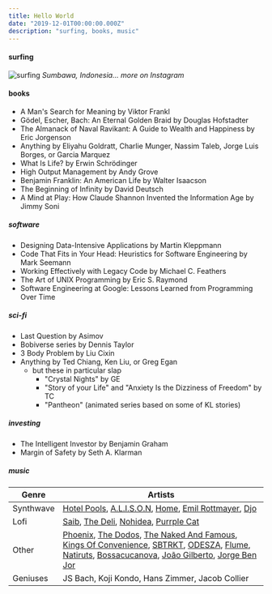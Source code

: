 ```yaml
---
title: Hello World
date: "2019-12-01T00:00:00.000Z"
description: "surfing, books, music"
---
```


#### surfing

![surfing](https://res.cloudinary.com/mpc-cloud/image/upload/c_scale,w_1808/v1585134904/marcoscannabrava_github/surf_rbypcn.jpg)
*Sumbawa, Indonesia... more on Instagram*

#### books
* A Man's Search for Meaning by Viktor Frankl
* Gödel, Escher, Bach: An Eternal Golden Braid by Douglas Hofstadter
* The Almanack of Naval Ravikant: A Guide to Wealth and Happiness by Eric Jorgenson
* Anything by Eliyahu Goldratt, Charlie Munger, Nassim Taleb, Jorge Luis Borges, or Garcia Marquez
* What Is Life? by Erwin Schrödinger
* High Output Management by Andy Grove
* Benjamin Franklin: An American Life by Walter Isaacson
* The Beginning of Infinity by David Deutsch
* A Mind at Play: How Claude Shannon Invented the Information Age by Jimmy Soni

##### software
* Designing Data-Intensive Applications by Martin Kleppmann
* Code That Fits in Your Head: Heuristics for Software Engineering by Mark Seemann
* Working Effectively with Legacy Code by Michael C. Feathers
* The Art of UNIX Programming by Eric S. Raymond
* Software Engineering at Google: Lessons Learned from Programming Over Time

##### sci-fi
* Last Question by Asimov
* Bobiverse series by Dennis Taylor
* 3 Body Problem by Liu Cixin
* Anything by Ted Chiang, Ken Liu, or Greg Egan
  * but these in particular slap
    * "Crystal Nights" by GE
    * "Story of your Life" and "Anxiety Is the Dizziness of Freedom" by TC
    * "Pantheon" (animated series based on some of KL stories)

##### investing
* The Intelligent Investor by Benjamin Graham
* Margin of Safety by Seth A. Klarman


##### music
| Genre     | Artists |
|-----------|---------|
| Synthwave | [Hotel Pools](https://open.spotify.com/artist/5bQ1u5yLlL2WZv49doSgRz), [A.L.I.S.O.N](https://open.spotify.com/artist/3gi5McAv9c0qTjJ5jSmbL0), [Home](https://open.spotify.com/artist/2exebQUDoIoT0dXA8BcN1P), [Emil Rottmayer](https://open.spotify.com/artist/2UuvaSzB0VNumArR71ReMT), [Djo](https://open.spotify.com/artist/5p9HO3XC5P3BLxJs5Mtrhm) |
| Lofi      | [Saib](https://open.spotify.com/artist/6N4HlHINMvoTyAL0yhBUCk), [The Deli](https://open.spotify.com/artist/1EJzWKVDeysgbyuZGfEFde), [Nohidea](https://open.spotify.com/artist/5b0XQwyoJBFd3MwL2YxEPO), [Purrple Cat](https://open.spotify.com/artist/73aKnLT4O8G2pBEfdlQzrE) |
| Other     | [Phoenix](https://open.spotify.com/artist/1xU878Z1QtBldR7ru9owdU), [The Dodos](https://open.spotify.com/artist/10tysauSA5JATqniBDu2Ed), [The Naked And Famous](https://open.spotify.com/artist/0oeUpvxWsC8bWS6SnpU8b9), [Kings Of Convenience](https://open.spotify.com/artist/41AbNVba2ccpmcc9QtOJE7), [SBTRKT](https://open.spotify.com/artist/1O10apSOoAPjOu6UhUNmeI), [ODESZA](https://open.spotify.com/artist/21mKp7DqtSNHhCAU2ugvUw), [Flume](https://open.spotify.com/artist/6nxWCVXbOlEVRexSbLsTer), [Natiruts](https://open.spotify.com/artist/4PhdYoQGH8s1xee81dqQOO), [Bossacucanova](https://open.spotify.com/artist/2nB77EV6Al8aHXfxa6YfrW), [João Gilberto](https://open.spotify.com/artist/77ZUbcdoU5KCPHNUl8bgQy), [Jorge Ben Jor](https://open.spotify.com/artist/5JYtpnUKxAzXfHEYpOeeit) |
| Geniuses  | JS Bach, Koji Kondo, Hans Zimmer, Jacob Collier |
